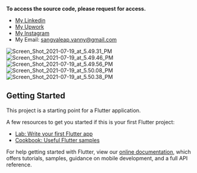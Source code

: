 **To access the source code, please request for access.**

- [My Linkedin](https://www.linkedin.com/in/sangvaleap-vanny-353b25aa/)
- [My Upwork](https://www.upwork.com/freelancers/~01482fe63544bbcb48)
- [My Instagram](https://www.instagram.com/sangvaleap.v/)
- My Email: sangvaleap.vanny@gmail.com

![Screen_Shot_2021-07-19_at_5.49.31_PM](/uploads/6b38b1ba87c69ea2a30ebf54701f4172/Screen_Shot_2021-07-19_at_5.49.31_PM.png)
![Screen_Shot_2021-07-19_at_5.49.46_PM](/uploads/49f6346cc0181604892661c3b75aa5f4/Screen_Shot_2021-07-19_at_5.49.46_PM.png)
![Screen_Shot_2021-07-19_at_5.49.56_PM](/uploads/4f9032ffc5c68835b70d2287be658e3c/Screen_Shot_2021-07-19_at_5.49.56_PM.png)
![Screen_Shot_2021-07-19_at_5.50.08_PM](/uploads/0f78b5d4f93bb2094bf7c94c7c03ec14/Screen_Shot_2021-07-19_at_5.50.08_PM.png)
![Screen_Shot_2021-07-19_at_5.50.38_PM](/uploads/587da98b031b348e26ab9264892790b1/Screen_Shot_2021-07-19_at_5.50.38_PM.png)

## Getting Started

This project is a starting point for a Flutter application.

A few resources to get you started if this is your first Flutter project:

- [Lab: Write your first Flutter app](https://flutter.dev/docs/get-started/codelab)
- [Cookbook: Useful Flutter samples](https://flutter.dev/docs/cookbook)

For help getting started with Flutter, view our
[online documentation](https://flutter.dev/docs), which offers tutorials,
samples, guidance on mobile development, and a full API reference.

